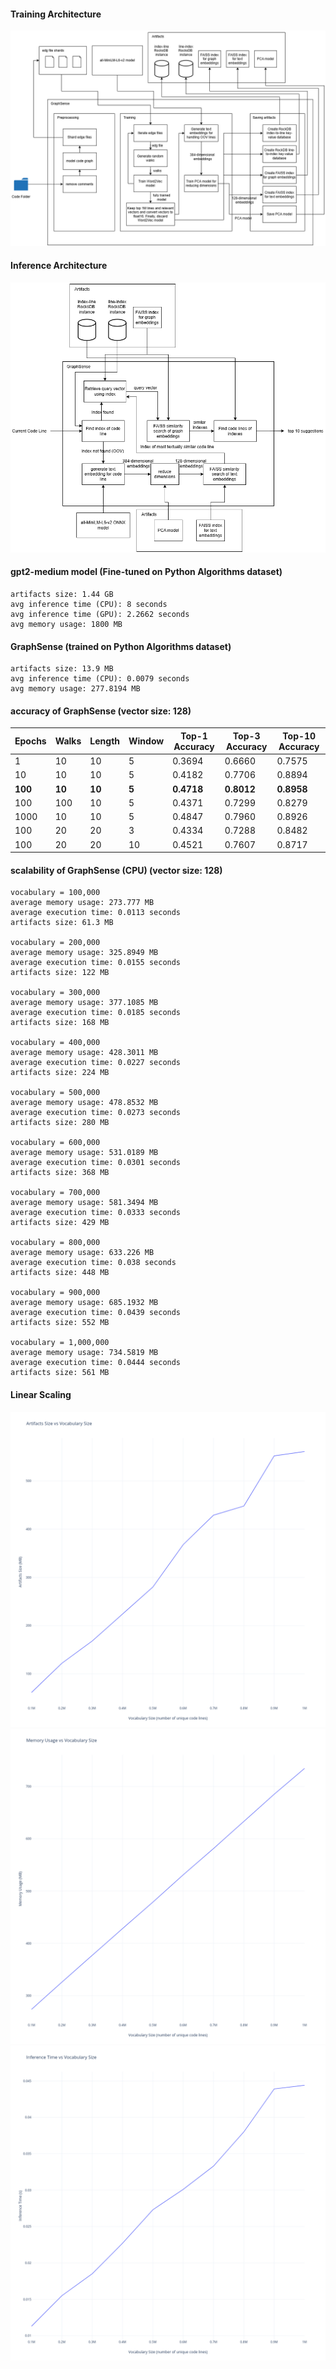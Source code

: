#### Training Architecture

![architecture](graphsense_training_architecture.png) 

#### Inference Architecture

![architecture](graphsense_inference_architecture.png) 

#### gpt2-medium model (Fine-tuned on Python Algorithms dataset)
```
artifacts size: 1.44 GB   
avg inference time (CPU): 8 seconds 
avg inference time (GPU): 2.2662 seconds
avg memory usage: 1800 MB 
```

#### GraphSense (trained on Python Algorithms dataset)
```  
artifacts size: 13.9 MB
avg inference time (CPU): 0.0079 seconds 
avg memory usage: 277.8194 MB 
``` 

#### accuracy of GraphSense (vector size: 128)
| Epochs | Walks | Length | Window | Top-1 Accuracy | Top-3 Accuracy | Top-10 Accuracy |
|--------|-------|--------|--------|----------------|----------------|-----------------|
| 1      | 10    | 10     | 5      | 0.3694         | 0.6660         | 0.7575          |
| 10     | 10    | 10     | 5      | 0.4182         | 0.7706         | 0.8894          |
| **100**| **10**| **10** | **5**  | **0.4718**     | **0.8012**     | **0.8958**      |
| 100    | 100   | 10     | 5      | 0.4371         | 0.7299         | 0.8279          |
| 1000   | 10    | 10     | 5      | 0.4847         | 0.7960         | 0.8926          |
| 100    | 20    | 20     | 3      | 0.4334         | 0.7288         | 0.8482          |
| 100    | 20    | 20     | 10     | 0.4521         | 0.7607         | 0.8717          |



#### scalability of GraphSense (CPU) (vector size: 128)
```
vocabulary = 100,000
average memory usage: 273.777 MB
average execution time: 0.0113 seconds
artifacts size: 61.3 MB

vocabulary = 200,000
average memory usage: 325.8949 MB
average execution time: 0.0155 seconds
artifacts size: 122 MB

vocabulary = 300,000
average memory usage: 377.1085 MB
average execution time: 0.0185 seconds
artifacts size: 168 MB

vocabulary = 400,000
average memory usage: 428.3011 MB
average execution time: 0.0227 seconds
artifacts size: 224 MB

vocabulary = 500,000
average memory usage: 478.8532 MB
average execution time: 0.0273 seconds
artifacts size: 280 MB

vocabulary = 600,000
average memory usage: 531.0189 MB
average execution time: 0.0301 seconds
artifacts size: 368 MB

vocabulary = 700,000
average memory usage: 581.3494 MB
average execution time: 0.0333 seconds
artifacts size: 429 MB

vocabulary = 800,000
average memory usage: 633.226 MB
average execution time: 0.038 seconds
artifacts size: 448 MB

vocabulary = 900,000
average memory usage: 685.1932 MB
average execution time: 0.0439 seconds
artifacts size: 552 MB

vocabulary = 1,000,000
average memory usage: 734.5819 MB
average execution time: 0.0444 seconds
artifacts size: 561 MB
```

#### Linear Scaling

![scaling](Artifacts_Size_vs_Vocabulary_Size.png)  
![scaling](Memory_Usage_vs_Vocabulary_Size.png)  
![scaling](Inference_Time_vs_Vocabulary_Size.png)  